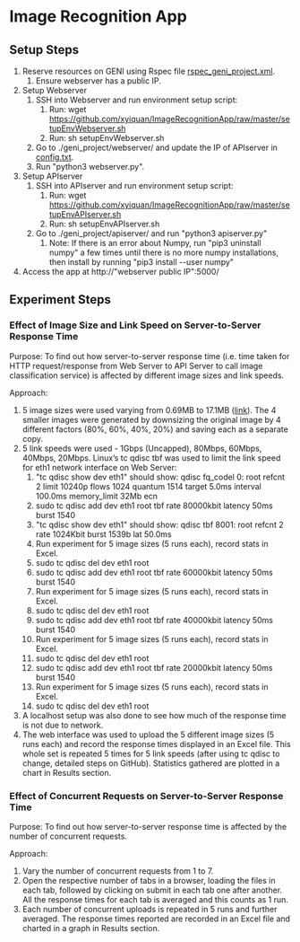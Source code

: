 # Image Recognition App

## Setup Steps
1. Reserve resources on GENI using Rspec file <a href="https://github.com/xyiquan/ImageRecognitionApp/raw/master/rspec_geni_project.xml">rspec_geni_project.xml</a>.
   1. Ensure webserver has a public IP.
1. Setup Webserver
   1. SSH into Webserver and run environment setup script:
      1. Run: wget https://github.com/xyiquan/ImageRecognitionApp/raw/master/setupEnvWebserver.sh
      1. Run: sh setupEnvWebserver.sh
   1. Go to ./geni_project/webserver/ and update the IP of APIserver in <a href="https://github.com/xyiquan/ImageRecognitionApp/tree/master/webserver">config.txt</a>.
   1. Run "python3 webserver.py".
1. Setup APIserver  
   1. SSH into APIserver and run environment setup script:
      1. Run: wget https://github.com/xyiquan/ImageRecognitionApp/raw/master/setupEnvAPIserver.sh
      1. Run: sh setupEnvAPIserver.sh
   1. Go to ./geni_project/apiserver/ and run "python3 apiserver.py"
      1. Note: If there is an error about Numpy, run "pip3 uninstall numpy" a few times until there is no more numpy installations, then install by running "pip3 install --user numpy"
1. Access the app at http://"webserver public IP":5000/

## Experiment Steps

### Effect of Image Size and Link Speed on Server-to-Server Response Time

Purpose: To find out how server-to-server response time (i.e. time taken for HTTP request/response from Web Server to API Server to call image classification service) is affected by different image sizes and link speeds.

Approach:
1. 5 image sizes were used varying from 0.69MB to 17.1MB (<a href="https://github.com/xyiquan/ImageRecognitionApp/tree/master/images">link</a>). The 4 smaller images were generated by downsizing the original image by 4 different factors (80%, 60%, 40%, 20%) and saving each as a separate copy.
1.	5 link speeds were used - 1Gbps (Uncapped), 80Mbps, 60Mbps, 40Mbps, 20Mbps. Linux’s tc qdisc tbf was used to limit the link speed for eth1 network interface on Web Server:
     1. "tc qdisc show dev eth1" should show: qdisc fq_codel 0: root refcnt 2 limit 10240p flows 1024 quantum 1514 target 5.0ms interval 100.0ms memory_limit 32Mb ecn
     1. sudo tc qdisc add dev eth1 root tbf rate 80000kbit latency 50ms burst 1540
     1. "tc qdisc show dev eth1" should show: qdisc tbf 8001: root refcnt 2 rate 1024Kbit burst 1539b lat 50.0ms
     1. Run experiment for 5 image sizes (5 runs each), record stats in Excel.
     1. sudo tc qdisc del dev eth1 root
     1. sudo tc qdisc add dev eth1 root tbf rate 60000kbit latency 50ms burst 1540
     1. Run experiment for 5 image sizes (5 runs each), record stats in Excel.
     1. sudo tc qdisc del dev eth1 root
     1. sudo tc qdisc add dev eth1 root tbf rate 40000kbit latency 50ms burst 1540
     1. Run experiment for 5 image sizes (5 runs each), record stats in Excel.
     1. sudo tc qdisc del dev eth1 root
     1. sudo tc qdisc add dev eth1 root tbf rate 20000kbit latency 50ms burst 1540
     1. Run experiment for 5 image sizes (5 runs each), record stats in Excel.
     1. sudo tc qdisc del dev eth1 root
1. A localhost setup was also done to see how much of the response time is not due to network.
1.	The web interface was used to upload the 5 different image sizes (5 runs each) and record the response times displayed in an Excel file. This whole set is repeated 5 times for 5 link speeds (after using tc qdisc to change, detailed steps on GitHub). Statistics gathered are plotted in a chart in Results section.

### Effect of Concurrent Requests on Server-to-Server Response Time

Purpose:
To find out how server-to-server response time is affected by the number of concurrent requests.

Approach:
1. Vary the number of concurrent requests from 1 to 7.
1. Open the respective number of tabs in a browser, loading the files in each tab, followed by clicking on submit in each tab one after another. All the response times for each tab is averaged and this counts as 1 run.
1. Each number of concurrent uploads is repeated in 5 runs and further averaged. The response times reported are recorded in an Excel file and charted in a graph in Results section.
